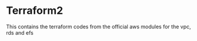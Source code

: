 # Terraform2

This contains the terraform codes from the official aws modules for the vpc, rds and efs